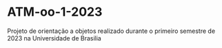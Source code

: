 # ATM-oo-1-2023
Projeto de orientação a objetos realizado durante o primeiro semestre de 2023 na Universidade de Brasilia
